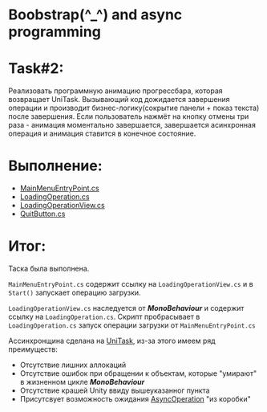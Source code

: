 # Boobstrap(^_^) and async programming
# Task#2:
Реализовать программную анимацию прогрессбара, которая возвращает UniTask.
Вызывающий код дожидается завершения операции и производит бизнес-логику(сокрытие панели + показ текста) после завершения.
Если пользователь нажмёт на кнопку отмены три раза - анимация моментально завершается, завершается асинхронная операция и анимация ставится в конечное состояние.

# Выполнение:
- [MainMenuEntryPoint.cs](https://github.com/BashkaCoder/Unity_practice_1/blob/Task2/Assets/Scripts/MainMenuEntryPoint.cs)
- [LoadingOperation.cs](https://github.com/BashkaCoder/Unity_practice_1/blob/Task2/Assets/Scripts/LoadingOperation.cs)
- [LoadingOperationView.cs](https://github.com/BashkaCoder/Unity_practice_1/blob/Task2/Assets/Scripts/LoadingOperationView.cs)
- [QuitButton.cs](https://github.com/BashkaCoder/Unity_practice_1/blob/Task2/Assets/Scripts/QuitButton.cs)

# Итог:
Таска была выполнена.

`MainMenuEntryPoint.cs` содержит ссылку на `LoadingOperationView.cs` и в `Start()` запускает операцию загрузки.

`LoadingOperationView.cs` наследуется от **_MonoBehaviour_** и содержит ссылку на `LoadingOperation.cs`. Скрипт пробрасывает в `LoadingOperation.cs` запуск операции загрузки от `MainMenuEntryPoint.cs`

Ассинхронщина сделана на [UniTask](https://github.com/Cysharp/UniTask), из-за этого имеем ряд преимуществ:
* Отсутствие лишних аллокаций
* Отсутствие ошибок при обращении к объектам, которые "умирают" в жизненном цикле **_MonoBehaviour_**
* Отсутствие крашей Unity ввиду вышеуказанног пункта
* Присутсвует возможность ожидания [AsyncOperation](https://docs.unity3d.com/ScriptReference/AsyncOperation.html) "из коробки"
